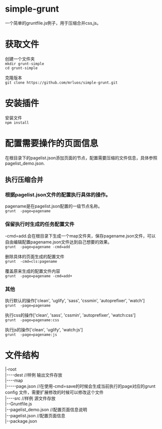 # simple-grunt
一个简单的gruntfile.js例子，用于压缩合并css,js。

# 获取文件  
创建一个文件夹  
`mkdir grunt-simple`  
`cd grunt-simple`  

克隆版本  
`git clone https://github.com/mrluos/simple-grunt.git`

# 安装插件
安装文件  
`npm install`

# 配置需要操作的页面信息
在根目录下的pagelist.json添加页面的节点，配置需要压缩的文件信息，具体参照pagelist_demo.json.  

## 执行压缩合并  
### 根据pagelist.json文件的配置执行具体的操作。  
pagename是在pagelist.json配置的一级节点名称。  
`grunt  -page=pagename`

### 保留执行时生成的任务配置文件  
-cmd=add.会在根目录下生成一个map文件夹，保存pagename.json文件，可以自由编辑配置pagename.json文件达到自己想要的效果。  
`grunt  -page=pagename -cmd=add`  

删除具体的页面生成的配置文件  
`grunt  -cmd=cls:pagename` 

覆盖原来生成的配置文件内容  
`grunt  -page=pagename -cmd=add+`

### 其他  

执行默认的操作['clean', 'uglify', 'sass', 'cssmin', 'autoprefixer', 'watch']  
`grunt  -page=pagename `  

执行css的操作['clean', 'sass', 'cssmin', 'autoprefixer', 'watch:css']  
`grunt  -page=pagename:css`  

执行js的操作['clean', 'uglify', 'watch:js']  
`grunt  -page=pagename:js`

# 文件结构  
|-root  
|----dest //样例 输出文件存放  
|----map   
|-----page.json //在使用-cmd=save的时候会生成当前执行的page对应的grunt config 文件，需要扩展修改的时候可以修改这个文件  
|----src //样例 源文件存放  
|--Gruntfile.js  
|--pagelist_demo.json //配置页面信息说明  
|--pagelist.json //配置页面信息  
|--package.json   
